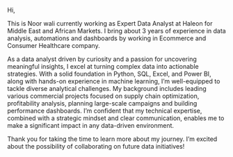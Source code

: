 Hi,

This is Noor wali currently working as Expert Data Analyst at Haleon for Middle East and African Markets. I bring about 3 years of experience in data analysis, automations and dashboards by working in Ecommerce and Consumer Healthcare company.

As a data analyst driven by curiosity and a passion for uncovering meaningful insights, I excel at turning complex data into actionable strategies. With a solid foundation in Python, SQL, Excel, and Power BI, along with hands-on experience in machine learning, I’m well-equipped to tackle diverse analytical challenges. My background includes leading various commercial projects focused on supply chain optimization, profitability analysis, planning large-scale campaigns and building performance dashboards. I’m confident that my technical expertise, combined with a strategic mindset and clear communication, enables me to make a significant impact in any data-driven environment.

Thank you for taking the time to learn more about my journey. I’m excited about the possibility of collaborating on future data initiatives!
